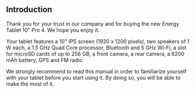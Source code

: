 ## Introduction

Thank you for your trust in our company and for buying the new Energy Tablet 10" Pro 4. We hope you enjoy it.

Your tablet features a 10" IPS screen (1920 x 1200 pixels), two speakers of 1 W each, a 1.5 GHz Quad Core processor, Bluetooth and 5 GHz Wi-Fi, a slot for microSD cards of up to 256 GB, a front camera, a rear camera, a 6200 mAh battery, GPS and FM radio.

We strongly recommend to read this manual in order to familiarize yourself with your tablet before you start using it. By doing so, you will be able to make the most of it.
